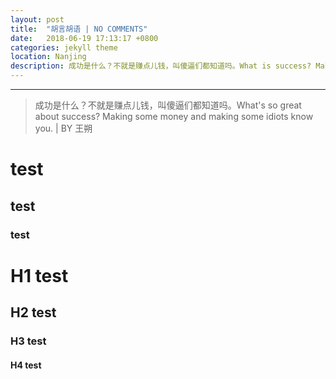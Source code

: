 ```yaml
---
layout: post
title:  "胡言胡语 | NO COMMENTS"
date:   2018-06-19 17:13:17 +0800
categories: jekyll theme
location: Nanjing
description: 成功是什么？不就是赚点儿钱，叫傻逼们都知道吗。What is success? Making some money and making some idiots know you.
---
```

---
>成功是什么？不就是赚点儿钱，叫傻逼们都知道吗。What's so great about success? Making some money and making some idiots know you.
> | BY 王朔


test
================================

 test
 ----------------------------------
 
 ### test
 
 # H1 test
 
 ## H2 test 
 
 ### H3 test
 
 #### H4 test
